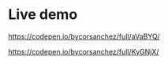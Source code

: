 # Live demo
https://codepen.io/bycorsanchez/full/aVaBYQ/

https://codepen.io/bycorsanchez/full/KyGNjX/